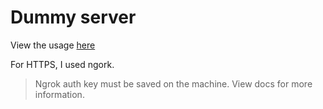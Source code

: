 # Dummy server

View the usage [here](https://www.npmjs.com/package/json-server#getting-started)

For HTTPS, I used ngork. 
> Ngrok auth key must be saved on the machine. View docs for more information.
